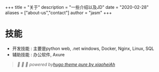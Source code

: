 +++
title = "关于"
description = "一些介绍以及JD"
date = "2020-02-28"
aliases = ["about-us","contact"]
author = "jasm"
+++

# 技能
  - 开发技能 : 主要是python web, .net windows, Docker, Nginx, Linux, SQL
  - 辅助技能 : 办公软件, Axure

> *:rocket: :rocket: :rocket: powered by[hugo theme pure by xiaoheiAh](https://github.com/xiaoheiAh/hugo-theme-pure.git)*



